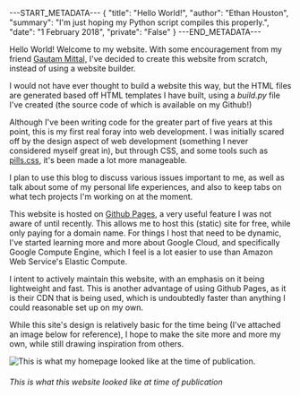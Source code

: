 ---START_METADATA---
{
  "title": "Hello World!",
  "author": "Ethan Houston",
  "summary": "I'm just hoping my Python script compiles this properly.",
  "date": "1 February 2018",
  "private": "False"
}
---END_METADATA---

Hello World! Welcome to my website. With some encouragement from my friend [Gautam Mittal,](https://gautam.cc) I've decided
to create this website from scratch, instead of using a website builder.

I would not have ever thought to build a website this way, but the HTML files are generated based off HTML templates I have built,
using a *build.py* file I've created (the source code of which is available on my Github!) 

Although I've been writing code for the greater part of five years at this point, this is my first real foray into web development.
I was initially scared off by the design aspect of web development (something I never considered myself great in), but through
CSS, and some tools such as [pills.css](http://arkpod.in/pills/), it's been made a lot more manageable.

I plan to use this blog to discuss various issues important to me, as well as talk about some of my personal life experiences,
and also to keep tabs on what tech projects I'm working on at the moment.

This website is hosted on [Github Pages](https://pages.github.com/), a very useful feature I was not aware of until recently. This 
allows me to host this (static) site for free, while only paying for a domain name. For things I host that need to be dynamic, I've
started learning more and more about Google Cloud, and specifically Google Compute Engine, which I feel is a lot easier to use than
Amazon Web Service's Elastic Compute.

I intent to actively maintain this website, with an emphasis on it being lightweight and fast. This is another advantage of using
Github Pages, as it is their CDN that is being used, which is undoubtedly faster than anything I could reasonable set up on my own.

While this site's design is relatively basic for the time being (I've attached an image below for reference), I hope to make the
site more and more my own, while still drawing inspiration from others.

![This is what my homepage looked like at the time of publication.](https://ethanhouston.com/img/articles/screencap.JPG)

###### This is what this website looked like at time of publication
